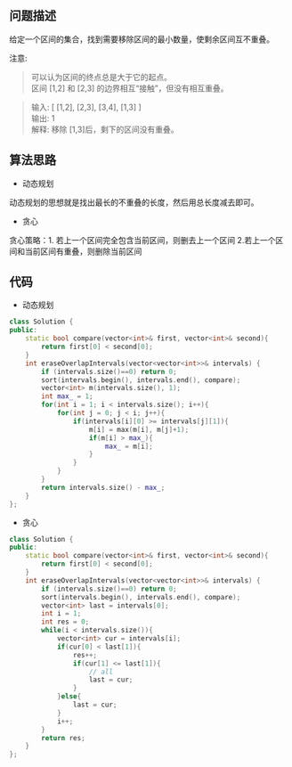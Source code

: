 ## 问题描述
给定一个区间的集合，找到需要移除区间的最小数量，使剩余区间互不重叠。

注意:

> 可以认为区间的终点总是大于它的起点。  
区间 [1,2] 和 [2,3] 的边界相互“接触”，但没有相互重叠。

> 输入: [ [1,2], [2,3], [3,4], [1,3] ]  
输出: 1   
解释: 移除 [1,3]后，剩下的区间没有重叠。

## 算法思路

* 动态规划

动态规划的思想就是找出最长的不重叠的长度，然后用总长度减去即可。

* 贪心

贪心策略：1. 若上一个区间完全包含当前区间，则删去上一个区间 2.若上一个区间和当前区间有重叠，则删除当前区间

## 代码

* 动态规划


```c++
class Solution {
public:
    static bool compare(vector<int>& first, vector<int>& second){
        return first[0] < second[0];
    }
    int eraseOverlapIntervals(vector<vector<int>>& intervals) {
        if (intervals.size()==0) return 0;
        sort(intervals.begin(), intervals.end(), compare);
        vector<int> m(intervals.size(), 1);
        int max_ = 1;
        for(int i = 1; i < intervals.size(); i++){
            for(int j = 0; j < i; j++){
                if(intervals[i][0] >= intervals[j][1]){
                    m[i] = max(m[i], m[j]+1);
                    if(m[i] > max_){
                        max_ = m[i];
                    }
                }
            }
        }
        return intervals.size() - max_;
    }
};
```
* 贪心

```c++
class Solution {
public:
    static bool compare(vector<int>& first, vector<int>& second){
        return first[0] < second[0];
    }
    int eraseOverlapIntervals(vector<vector<int>>& intervals) {
        if (intervals.size()==0) return 0;
        sort(intervals.begin(), intervals.end(), compare);
        vector<int> last = intervals[0];
        int i = 1;
        int res = 0;
        while(i < intervals.size()){
            vector<int> cur = intervals[i];
            if(cur[0] < last[1]){
                res++;
                if(cur[1] <= last[1]){
                    // all
                    last = cur;
                }
            }else{
                last = cur;
            }
            i++;
        }
        return res;
    }
};
```